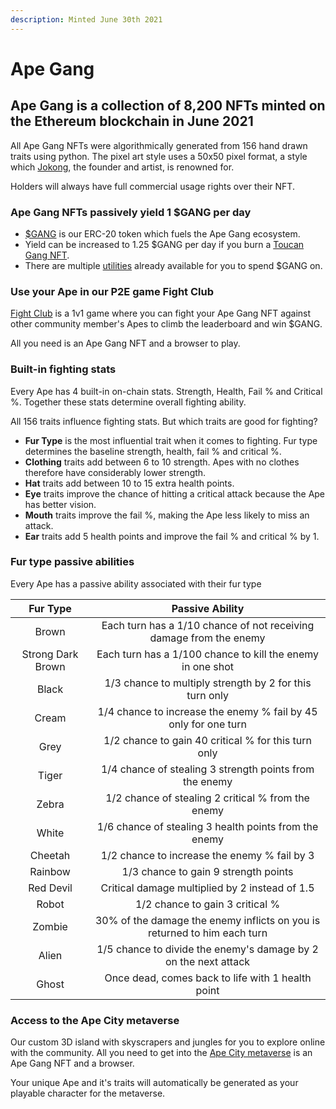 ```yaml
---
description: Minted June 30th 2021
---
```


# Ape Gang

## Ape Gang is a collection of 8,200 NFTs minted on the Ethereum blockchain in June 2021

All Ape Gang NFTs were algorithmically generated from 156 hand drawn traits using python. The pixel art style uses a 50x50 pixel format, a style which [Jokong](../about-us/founders.md), the founder and artist, is renowned for.

Holders will always have full commercial usage rights over their NFT.

### Ape Gang NFTs passively yield 1 $GANG per day

* [$GANG](../the-ecosystem/usdgang-token.md) is our ERC-20 token which fuels the Ape Gang ecosystem.
* Yield can be increased to 1.25 $GANG per day if you burn a [Toucan Gang NFT](toucan-gang.md).
* There are multiple [utilities](../the-ecosystem/utilities.md) already available for you to spend $GANG on.

### Use your Ape in our P2E game Fight Club

[Fight Club](../play-to-earn/fight-club.md) is a 1v1 game where you can fight your Ape Gang NFT against other community member's Apes to climb the leaderboard and win $GANG.

All you need is an Ape Gang NFT and a browser to play.

### Built-in fighting stats

Every Ape has 4 built-in on-chain stats. Strength, Health, Fail % and Critical %. Together these stats determine overall fighting ability.

All 156 traits influence fighting stats. But which traits are good for fighting?

* **Fur Type** is the most influential trait when it comes to fighting. Fur type determines the baseline strength, health, fail % and critical %.
* **Clothing** traits add between 6 to 10 strength. Apes with no clothes therefore have considerably lower strength.
* **Hat** traits add between 10 to 15 extra health points.
* **Eye** traits improve the chance of hitting a critical attack because the Ape has better vision.
* **Mouth** traits improve the fail %, making the Ape less likely to miss an attack.
* **Ear** traits add 5 health points and improve the fail % and critical % by 1.

### Fur type passive abilities

Every Ape has a passive ability associated with their fur type

|      Fur Type     |                              Passive Ability                             |
| :---------------: | :----------------------------------------------------------------------: |
|       Brown       |    Each turn has a 1/10 chance of not receiving damage from the enemy    |
| Strong Dark Brown |        Each turn has a 1/100 chance to kill the enemy in one shot        |
|       Black       |          1/3 chance to multiply strength by 2 for this turn only         |
|       Cream       |      1/4 chance to increase the enemy % fail by 45 only for one turn     |
|        Grey       |            1/2 chance to gain 40 critical % for this turn only           |
|       Tiger       |          1/4 chance of stealing 3 strength points from the enemy         |
|       Zebra       |            1/2 chance of stealing 2 critical % from the enemy            |
|       White       |           1/6 chance of stealing 3 health points from the enemy          |
|      Cheetah      |               1/2 chance to increase the enemy % fail by 3               |
|      Rainbow      |                   1/3 chance to gain 9 strength points                   |
|     Red Devil     |              Critical damage multiplied by 2 instead of 1.5              |
|       Robot       |                      1/2 chance to gain 3 critical %                     |
|       Zombie      | 30% of the damage the enemy inflicts on you is returned to him each turn |
|       Alien       |      1/5 chance to divide the enemy's damage by 2 on the next attack     |
|       Ghost       |             Once dead, comes back to life with 1 health point            |

### Access to the Ape City metaverse

Our custom 3D island with skyscrapers and jungles for you to explore online with the community. All you need to get into the [Ape City metaverse](../the-ecosystem/ape-city-3d-metaverse.md) is an Ape Gang NFT and a browser.

Your unique Ape and it's traits will automatically be generated as your playable character for the metaverse.
